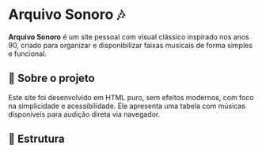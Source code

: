 # Arquivo Sonoro 🎶

**Arquivo Sonoro** é um site pessoal com visual clássico inspirado nos anos 90, criado para organizar e disponibilizar faixas musicais de forma simples e funcional.

## 🧾 Sobre o projeto

Este site foi desenvolvido em HTML puro, sem efeitos modernos, com foco na simplicidade e acessibilidade. Ele apresenta uma tabela com músicas disponíveis para audição direta via navegador.

## 📁 Estrutura
